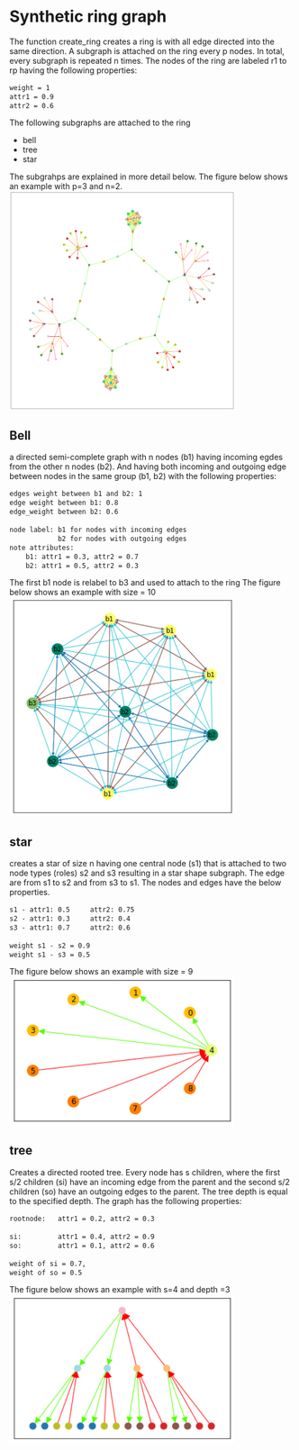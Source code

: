 # Synthetic ring graph

The function create_ring creates a ring is with all edge directed into the same direction. A subgraph is attached on the ring every p nodes. In total, every
subgraph is repeated n times. The nodes of the ring are labeled r1 to rp having the following properties:

    weight = 1
    attr1 = 0.9
    attr2 = 0.6

The following subgraphs are attached to the ring

- bell
- tree
- star

The subgrahps are explained in more detail below.
The figure below shows an example with p=3 and n=2.
<img src="https://github.com/tonyPo/graphcase_experiments/blob/main/ring_graph/images/ring.png?raw=true" alt="Graph ring" width="400"/>

## Bell
a directed semi-complete graph with n nodes (b1) having incoming egdes from the other n nodes (b2). And having both incoming and outgoing
edge between nodes in the same group (b1, b2) with the following properties:

    edges weight between b1 and b2: 1
    edge weight between b1: 0.8
    edge_weight between b2: 0.6

    node label: b1 for nodes with incoming edges
                b2 for nodes with outgoing edges
    note attributes:
        b1: attr1 = 0.3, attr2 = 0.7
        b2: attr1 = 0.5, attr2 = 0.3

The first b1 node is relabel to b3 and used to attach to the ring
The figure below shows an example with size = 10
<img src="https://github.com/tonyPo/graphcase_experiments/blob/main/ring_graph/images/bell.png?raw=true" alt="Graph bell" width="400"/>

## star

creates a star of size n having one central node (s1) that is attached to two node types (roles) s2 and s3 resulting in a star shape subgraph. The edge are  from s1 to s2 and from s3 to s1. The nodes and edges have the below properties. 

    s1 - attr1: 0.5     attr2: 0.75
    s2 - attr1: 0.3     attr2: 0.4
    s3 - attr1: 0.7     attr2: 0.6

    weight s1 - s2 = 0.9
    weight s1 - s3 = 0.5

The figure below shows an example with size = 9
<img src="https://github.com/tonyPo/graphcase_experiments/blob/main/ring_graph/images/star.png?raw=true" alt="Graph star" width="400"/>


## tree
Creates a directed rooted tree. Every node has s children, where the first s/2 children (si) have an incoming edge from the parent and the second s/2 children (so) have an outgoing edges to the parent. The tree depth is equal to the specified depth. 
The graph has the following properties:

    rootnode:   attr1 = 0.2, attr2 = 0.3

    si:         attr1 = 0.4, attr2 = 0.9
    so:         attr1 = 0.1, attr2 = 0.6

    weight of si = 0.7,
    weight of so = 0.5

The figure below shows an example with s=4 and depth =3
<img src="https://github.com/tonyPo/graphcase_experiments/blob/main/ring_graph/images/tree.png?raw=true" alt="Graph tree" width="400"/>




